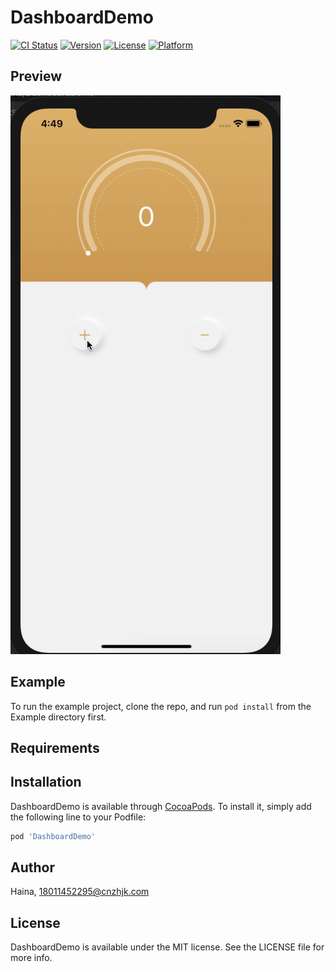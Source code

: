 # DashboardDemo

[![CI Status](https://img.shields.io/travis/Haina/DashboardDemo.svg?style=flat)](https://travis-ci.org/Haina/DashboardDemo)
[![Version](https://img.shields.io/cocoapods/v/DashboardDemo.svg?style=flat)](https://cocoapods.org/pods/DashboardDemo)
[![License](https://img.shields.io/cocoapods/l/DashboardDemo.svg?style=flat)](https://cocoapods.org/pods/DashboardDemo)
[![Platform](https://img.shields.io/cocoapods/p/DashboardDemo.svg?style=flat)](https://cocoapods.org/pods/DashboardDemo)
## Preview
![image](https://github.com/Haina/DashboardDemo/blob/main/Example/preview.gif)

## Example

To run the example project, clone the repo, and run `pod install` from the Example directory first.

## Requirements

## Installation

DashboardDemo is available through [CocoaPods](https://cocoapods.org). To install
it, simply add the following line to your Podfile:

```ruby
pod 'DashboardDemo'
```

## Author

Haina, 18011452295@cnzhjk.com

## License

DashboardDemo is available under the MIT license. See the LICENSE file for more info.

